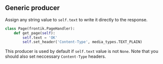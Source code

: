 ## Generic producer

Assign any string value to `self.text` to write it directly to the response.

```python
class Page(frontik.PageHandler):
    def get_page(self):
        self.text = 'OK'
        self.set_header('Content-Type', media_types.TEXT_PLAIN)
```

This producer is used by default if `self.text` value is not `None`.
Note that you should also set neccessary `Content-Type` headers.
